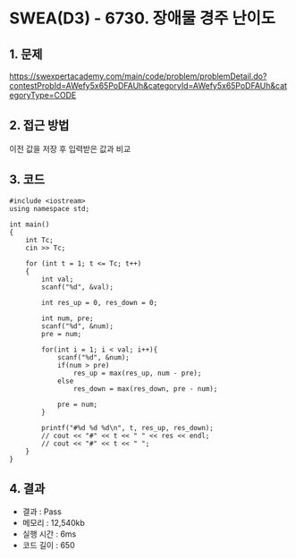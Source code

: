 # SWEA(D3) - 6730. 장애물 경주 난이도

## 1. 문제  
https://swexpertacademy.com/main/code/problem/problemDetail.do?contestProbId=AWefy5x65PoDFAUh&categoryId=AWefy5x65PoDFAUh&categoryType=CODE
## 2. 접근 방법  
이전 값을 저장 후 입력받은 값과 비교
## 3. 코드  
```
#include <iostream>
using namespace std;

int main()
{
	int Tc;
	cin >> Tc;

	for (int t = 1; t <= Tc; t++)
	{
        int val;
        scanf("%d", &val);

        int res_up = 0, res_down = 0;

        int num, pre;
        scanf("%d", &num);
        pre = num;

        for(int i = 1; i < val; i++){
            scanf("%d", &num);
            if(num > pre)
                res_up = max(res_up, num - pre);
            else
                res_down = max(res_down, pre - num);

            pre = num;
        }

        printf("#%d %d %d\n", t, res_up, res_down);
		// cout << "#" << t << " " << res << endl;
        // cout << "#" << t << " ";
	}
}
```
## 4. 결과
- 결과 : Pass 
- 메모리 : 12,540kb
- 실행 시간 : 6ms
- 코드 길이 : 650